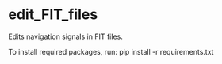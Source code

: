 # edit_FIT_files
Edits navigation signals in FIT files.


To install required packages, run:
pip install -r requirements.txt
